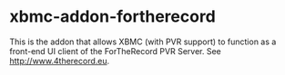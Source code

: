 xbmc-addon-fortherecord
=======================

This is the addon that allows XBMC (with PVR support) to function as a front-end UI client of the ForTheRecord PVR Server. See http://www.4therecord.eu.